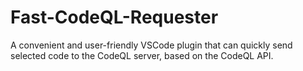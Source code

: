 # Fast-CodeQL-Requester

A convenient and user-friendly VSCode plugin that can quickly send selected code to the CodeQL server, based on the CodeQL API.


